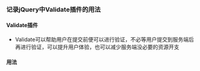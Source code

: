 ### 记录jQuery中Validate插件的用法

#### Validate插件
* Validate可以帮助用户在提交前便可以进行验证，不必等用户提交到服务端后再进行验证，可以提升用户体验，也可以减少服务端没必要的资源开支

#### 用法
